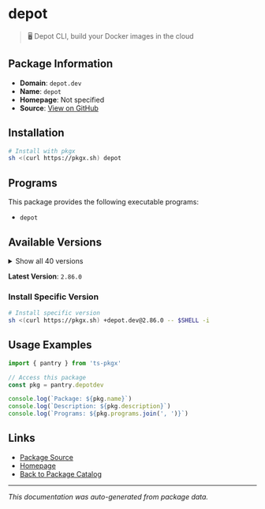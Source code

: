 # depot

> 🖥️ Depot CLI, build your Docker images in the cloud

## Package Information

- **Domain**: `depot.dev`
- **Name**: `depot`
- **Homepage**: Not specified
- **Source**: [View on GitHub](https://github.com/pkgxdev/pantry/tree/main/projects/depot.dev/package.yml)

## Installation

```bash
# Install with pkgx
sh <(curl https://pkgx.sh) depot
```

## Programs

This package provides the following executable programs:

- `depot`

## Available Versions

<details>
<summary>Show all 40 versions</summary>

- `2.86.0`, `2.85.6`, `2.85.5`, `2.85.4`, `2.85.3`
- `2.85.2`, `2.85.1`, `2.85.0`, `2.84.4`, `2.84.3`
- `2.84.2`, `2.84.1`, `2.84.0`, `2.83.3`, `2.83.2`
- `2.83.1`, `2.83.0`, `2.82.4`, `2.82.3`, `2.82.2`
- `2.82.1`, `2.82.0`, `2.81.0`, `2.80.1`, `2.80.0`
- `2.79.0`, `2.78.0`, `2.77.0`, `2.76.3`, `2.76.2`
- `2.76.1`, `2.76.0`, `2.75.0`, `2.74.0`, `2.73.1`
- `2.73.0`, `2.72.0`, `2.71.0`, `2.70.0`, `2.68.1`

</details>

**Latest Version**: `2.86.0`

### Install Specific Version

```bash
# Install specific version
sh <(curl https://pkgx.sh) +depot.dev@2.86.0 -- $SHELL -i
```

## Usage Examples

```typescript
import { pantry } from 'ts-pkgx'

// Access this package
const pkg = pantry.depotdev

console.log(`Package: ${pkg.name}`)
console.log(`Description: ${pkg.description}`)
console.log(`Programs: ${pkg.programs.join(', ')}`)
```

## Links

- [Package Source](https://github.com/pkgxdev/pantry/tree/main/projects/depot.dev/package.yml)
- [Homepage](#)
- [Back to Package Catalog](../package-catalog.md)

---

*This documentation was auto-generated from package data.*

